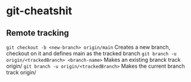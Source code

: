 # git-cheatshit

## Remote tracking 
`git checkout -b <new-branch> origin/main` Creates a new branch, checkout on it and defines main as the tracked branch 
`git branch -u origin/<trackedBranch> <branch-name>` Makes an existing branck track origin/<trackedBrach>
`git branch -u origin/<trackedBranch>` Makes the current branch track origin/<trackedBrach>